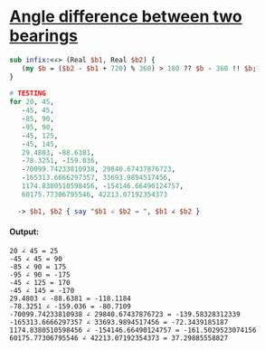 [1]: https://rosettacode.org/wiki/Angle_difference_between_two_bearings

# [Angle difference between two bearings][1]

```perl
sub infix:<∠> (Real $b1, Real $b2) {
   (my $b = ($b2 - $b1 + 720) % 360) > 180 ?? $b - 360 !! $b;
}
 
# TESTING
for 20, 45,
   -45, 45,
   -85, 90,
   -95, 90,
   -45, 125,
   -45, 145,
   29.4803, -88.6381,
   -78.3251, -159.036,
   -70099.74233810938, 29840.67437876723,
   -165313.6666297357, 33693.9894517456,
   1174.8380510598456, -154146.66490124757,
   60175.77306795546, 42213.07192354373
 
  -> $b1, $b2 { say "$b1 ∠ $b2 = ", $b1 ∠ $b2 }
```

#### Output:
```
20 ∠ 45 = 25
-45 ∠ 45 = 90
-85 ∠ 90 = 175
-95 ∠ 90 = -175
-45 ∠ 125 = 170
-45 ∠ 145 = -170
29.4803 ∠ -88.6381 = -118.1184
-78.3251 ∠ -159.036 = -80.7109
-70099.74233810938 ∠ 29840.67437876723 = -139.58328312339
-165313.6666297357 ∠ 33693.9894517456 = -72.3439185187
1174.8380510598456 ∠ -154146.66490124757 = -161.5029523074156
60175.77306795546 ∠ 42213.07192354373 = 37.29885558827
```